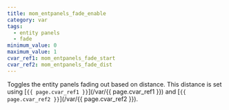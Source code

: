 ```yaml
---
title: mom_entpanels_fade_enable
category: var
tags:
  - entity panels
  - fade
minimum_value: 0
maximum_value: 1
cvar_ref1: mom_entpanels_fade_start
cvar_ref2: mom_entpanels_fade_dist
---
```


Toggles the entity panels fading out based on distance. This distance is set using [`{{ page.cvar_ref1 }}`](/var/{{ page.cvar_ref1 }}) and [`{{ page.cvar_ref2 }}`](/var/{{ page.cvar_ref2 }}).